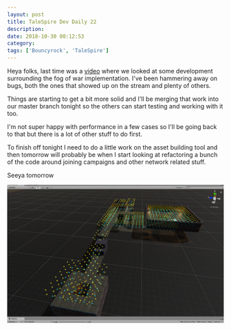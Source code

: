 ```yaml
---
layout: post
title: TaleSpire Dev Daily 22
description:
date: 2018-10-30 00:12:53
category:
tags: ['Bouncyrock', 'TaleSpire']
---
```


Heya folks, last time was a [video](https://www.youtube.com/watch?v=n0-aj_sTWQ0) where we looked at some development surrounding the fog of war implementation. I've been hammering away on bugs, both the ones that showed up on the stream and plenty of others.

Things are starting to get a bit more solid and I'll be merging that work into our master branch tonight so the others can start testing and working with it too.

I'm not super happy with performance in a few cases so I'll be going back to that but there is a lot of other stuff to do first.

To finish off tonight I need to do a little work on the asset building tool and then tomorrow will probably be when I start looking at refactoring a bunch of the code around joining campaigns and other network related stuff.

Seeya tomorrow

![climbing search](assets/images/fogOfWarClimbing.png)
